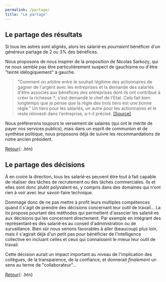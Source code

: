 ```yaml
---
permalink: /partage/
title: "Le partage"
---
```

<!-- <base target="_blank"> -->

## Le partage des résultats

Si tous les astres sont alignés, alors les salarié·es *pourraient* bénéficer d'un généreux partage de 2 ou 3% des bénéfices.

Nous proposons de nous inspirer de la proposition de Nicolas Sarkozy, qui ne nous semble pas être particulièrement suspect de gauchisme ou d'être "teinté idélogiquement" à gauche.

> "Comment on arbitre entre le souhait légitime des actionnaires de gagner de l'argent avec les entreprises et la demande des salariés d'être associés aux bénéfices des entreprises dont ils ont contribué à créer la richesse ?, s'est demandé le chef de l'Etat. Cela fait bien longtemps que je pense que la règle des trois tiers est une bonne règle." Un tiers pour les salariés, un autre pour les actionnaires et le reste réinvesti dans l'entreprise, a-t-il précisé.
<a href="https://www.lemonde.fr/politique/article/2009/02/16/repartir-les-benefices-en-trois-tiers-egaux_1155963_823448.html" target="_blank">[Source] </a>


Nous préférerons toujours le versement de salaires (qui ont le mérite de payer nos services publics), mais dans un esprit de communion et de synthèse politique, nous proposons déjà de suivre les recommandations de notre ancien président.

[Retour](/revendications){: .btn}

## Le partage des décisions

À en croire la direction, tous les salarié·es peuvent être tout à fait capable de réaliser des tâches de recrutement ou des tâches commerciales. Ils et elles sont donc plutôt polyvalent·es, y compris dans des domaines qui n'ont rien à voir avec leur savoir-faire technique.

Dommage donc de ne pas mettre à profit leurs multiples compétences quand il s'agit de prendre des décisions concernant leur outil de travail... La loi propose pourtant des méthodes qui permettent d'associer les salarié·es aux décisions qui les concernent directement. Par exemple en intégrant des représentant·es des salarié·es au conseil d'administration ou de survaillance. Bien sûr nous serions favorables à aller (beaucoup) plus loin, mais il s'agirait déjà d'un petit pas pour bénéficier de l'intelligence collective en incluant celles et ceux qui connaissent le mieux leur outil de travail.

Cette décision aurait un impact important au niveau de l'implication des collègues, de la transparence, de la confiance, et donnerait *finalement* un sens au terme de "collaborateur"...

[Retour](/revendications){: .btn}